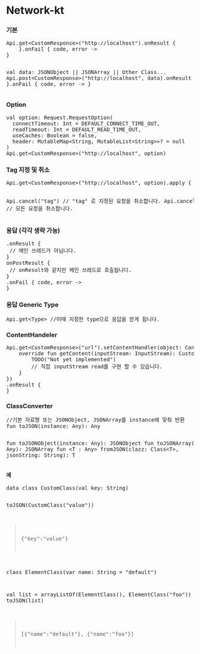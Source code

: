 # Network-kt

<h3>기본</h3>
<pre>
Api.get&lt;CustomResponse>("http://localhost").onResult {
    }.onFail { code, error ->
}

val data: JSONObject || JSONArray || Other Class...
Api.post&lt;CustomResponse>("http://localhost", data).onResult {
}.onFail { code, error ->
}
</pre>
<h3>Option</h3>
<pre>
val option: Request.RequestOption(
  connectTimeout: Int = DEFAULT_CONNECT_TIME_OUT,
  readTimeout: Int = DEFAULT_READ_TIME_OUT,
  useCaches: Boolean = false,
  header: MutableMap&lt;String, MutableList&lt;String>>? = null
)
Api.get&lt;CustomResponse>("http://localhost", option)
</pre>

<h3>Tag 지정 및 취소</h3>
<pre>
Api.get&lt;CustomResponse>("http://localhost", option).apply { tag = "tag" }

Api.cancel("tag") // "tag" 로 지정된 요청을 취소합니다.
Api.cancel() // 모든 요청을 취소합니다.
</pre>

<h3>응답 (각각 생략 가능)</h3>
<pre>
.onResult {
 // 메인 쓰레드가 아닙니다.
}
onPostResult {
 // onResult와 같지만 메인 쓰레드로 호출됩니다.
}
.onFail { code, error ->
}
</pre>

<h3>응답 Generic Type</h3>
<pre>
Api.get&lt;Type> //이때 지정한 type으로 응답을 받게 됩니다.
</pre>

<h3>ContentHandeler</h3>
<pre>
Api.get&lt;CustomResponse>("url").setContentHandler(object: ContentHandler&lt;CustomResponse> {
    override fun getContent(inputStream: InputStream): CustomResponse {
        TODO("Not yet implemented")
        // 직접 inputStream read를 구현 할 수 있습니다.
    }
})
.onResult {
}
</pre>

<h3>ClassConverter</h3>
<pre>
//기본 자료형 또는 JSONObject, JSONArray를 instance에 맞춰 반환
fun toJSON(instance: Any): Any

fun toJSONObject(instance: Any): JSONObject
fun toJSONArray(instance: Any): JSONArray
fun &lt;T : Any> fromJSON(clazz: Class&lt;T>, jsonString: String): T
</pre>

<h4>예</h4>
<pre>
data class CustomClass(val key: String) 

toJSON(CustomClass("value"))
> {"key":"value"}

class ElementClass(var name: String = "default")

val list = arrayListOf(ElementClass(), ElementClass("foo"))
toJSON(list)
> [{"name":"default"}, {"name":"foo"}]
</pre>
